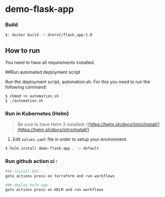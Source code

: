 # demo-flask-app
### Build

```bash
$: docker build -t drorvt/flask_app:1.0
```

## How to run

You need to have all requirements installed.

##Run automated deployment script

Run the deployment script, automation.sh. For this you need to run the following command:


```bash
$ chmod +x automation.sh
$ ./automation.sh
```

### Run in Kubernetes (Helm)
> Be sure to have Helm 3 installed: ([https://helm.sh/docs/intro/install/](https://helm.sh/docs/intro/install/)

1) Edit `values.yaml` file in order to setup your environment.


```bash
$ helm install demo-flask-app . -n default

```
### Run github action ci :
```bash
### install EKS :
goto actions press on terraform and run workflows

### deploy helm app :
goto actions press on HELM and run workflows
```
